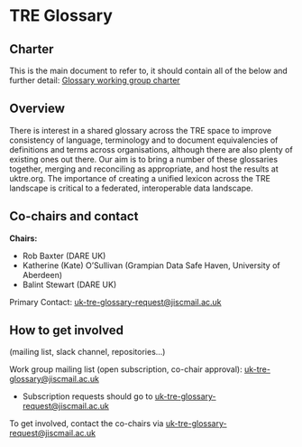 # TRE Glossary

## Charter

This is the main document to refer to, it should contain all of the below and further detail: [Glossary working group charter](https://docs.google.com/document/d/1Vow33Uw5FjipH2hshU_ZRfQDW-R06hosGiAWT9mp8HU/edit?usp=sharing)

## Overview

There is interest in a shared glossary across the TRE space to improve consistency of language,
terminology and to document equivalencies of definitions and terms across organisations,
although there are also plenty of existing ones out there.
Our aim is to bring a number of these glossaries together,
merging and reconciling as appropriate, and host the results at uktre.org.
The importance of creating a unified lexicon across the TRE landscape is critical to a federated,
interoperable data landscape.

## Co-chairs and contact

**Chairs:**

- Rob Baxter (DARE UK)
- Katherine (Kate) O’Sullivan (Grampian Data Safe Haven, University of Aberdeen)
- Balint Stewart (DARE UK)

Primary Contact: uk-tre-glossary-request@jiscmail.ac.uk

## How to get involved

(mailing list, slack channel, repositories…)

Work group mailing list (open subscription, co-chair approval): uk-tre-glossary@jiscmail.ac.uk

- Subscription requests should go to uk-tre-glossary-request@jiscmail.ac.uk

To get involved, contact the co-chairs via uk-tre-glossary-request@jiscmail.ac.uk
